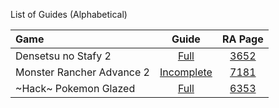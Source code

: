 List of Guides (Alphabetical) 

|Game|Guide|RA Page|
|:--|:--:|:--:|
|Densetsu no Stafy 2|[Full](Densetsu-no-Stafy-2-(Game-Boy-Advance))|[3652](https://retroachievements.org/game/3652)|
|Monster Rancher Advance 2|[Incomplete](Monster-Rancher-Advance-2-(Game-Boy-Advance))|[7181](https://retroachievements.org/game/7181)|
|\~Hack\~ Pokemon Glazed|[Full](Pokemon-Glazed-(Hack)-(Game-Boy-Advance))|[6353](https://retroachievements.org/game/6353)|